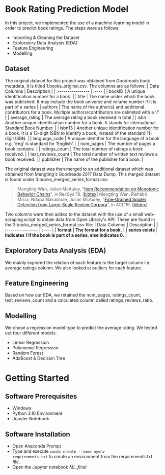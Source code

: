 # Book Rating Prediction Model
In this project, we implemented the use of a machine-learning model in order to predict book ratings. The steps were as follows:
* Importing & Cleaning the Dataset
* Exploratory Data Analysis (EDA)
* Feature Engineering
* Modelling

## Dataset
The original dataset for this project was obtained from Goodreads book metadata. It is titled 1.books_original.csv. The columns are as follows:
| Data Columns             | Description |
| :---------------- | :---- |
| bookID       | A unique identification number for a book. |
| title         | The name under which the book was published. It may include the book universe and volume number if it is part of a series |
| authors    | The name of the author(s) and additional contributors for a book. Multiple authors/contributors are delimited with a '/' |
| average_rating | The average rating a book received in total |
| isbn | Another unique identification number for a book. It stands for International Standard Book Number.  |
| isbn13 | Another unique identification number for a book. It is a 13-digit ISBN to identify a book, instead of the standard 11-digit ISBN.  |
| language_code | A unique identifier for the language of a book e.g. 'eng' is standard for 'English'.  |
| num_pages | The number of pages a book contains.  |
| ratings_count | The total number of ratings a book received.  |
| text_reviews_count | The total number of written text reviews a book received. |
| publisher | The name of the publisher for a book. |

The original dataset was then merged to an additional dataset which was obtained from Mengting's Goodreads 2017 Data Dump. This merged dataset is found under 3.books_merged_series_format.csv.
> Mengting Wan, Julian McAuley, "[Item Recommendation on Monotonic Behavior Chains](https://mengtingwan.github.io/paper/recsys18_mwan.pdf)", in RecSys'18. [[bibtex](https://dblp.uni-trier.de/rec/conf/recsys/WanM18.html?view=bibtex)]
> Mengting Wan, Rishabh Misra, Ndapa Nakashole, Julian McAuley, "[Fine-Grained Spoiler Detection from Large-Scale Review Corpora](https://mengtingwan.github.io/paper/acl19_mwan.pdf)", in ACL'19. [[bibtex](https://dblp.uni-trier.de/rec/conf/acl/WanMNM19.html?view=bibtex)]


Two columns were then added to the dataset with the use of a small web-scraping script to obtain data from Open Library's API. These are found in the 3.books_merged_series_format.csv file:
| Data Columns             | Description |
| :---------------- | :---- |
| <b>format</b> | <b>The format for a book.</b> |
| <b>series exists</b> | <b>Indicates 1 if the book is part of a series, else indicates 0.</b> |

## Exploratory Data Analysis (EDA)
We mainly explored the relation of each feature to the target column i.e. average ratings column. We also looked at outliers for each feature.

## Feature Engineering
Based on how our EDA, we retained the num_pages, ratings_count, text_reviews_count and a calculated column called ratings_reviews_ratio.

## Modelling
We chose a regression model type to predict the average rating. We tested out four different models:
* Linear Regression
* Polynomial Regression
* Random Forest
* AdaBoost & Decision Tree

# Getting Started

## Software Prerequisites
* Windows
* Python 3.10 Environment
* Jupyter Notebook

## Software Installation
* Open Anaconda Prompt
* Type and execute <code>conda create --name myenv requirements.txt</code> to create an environment from the requirements.txt file.
* Open the Jupyter notebook <i>ML_final</i>
